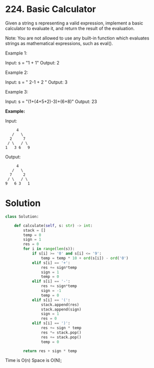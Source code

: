 # 224. Basic Calculator

Given a string s representing a valid expression, implement a basic calculator to evaluate it, and return the result of the evaluation.

Note: You are not allowed to use any built-in function which evaluates strings as mathematical expressions, such as eval().

 

Example 1:

Input: s = "1 + 1"
Output: 2

Example 2:

Input: s = " 2-1 + 2 "
Output: 3

Example 3:

Input: s = "(1+(4+5+2)-3)+(6+8)"
Output: 23

**Example:**

Input:

```
     4
   /   \
  2     7
 / \   / \
1   3 6   9
```

Output:

```
     4
   /   \
  7     2
 / \   / \
9   6 3   1
```

# Solution

```python
class Solution:

    def calculate(self, s: str) -> int:
        stack = []
        temp = 0
        sign = 1
        res = 0
        for i in range(len(s)):
            if s[i] >= '0' and s[i] <= '9':
                temp = temp * 10 + ord(s[i]) - ord('0')
            elif s[i] == '+':
                res += sign*temp
                sign = 1
                temp = 0
            elif s[i] == '-':
                res += sign*temp
                sign = -1
                temp = 0
            elif s[i] == '(':
                stack.append(res)
                stack.append(sign)
                sign = 1
                res = 0
            elif s[i] == ')':
                res += sign * temp
                res *= stack.pop()
                res += stack.pop()
                temp = 0

        return res + sign * temp
```

Time is O(n) Space is O(N);

